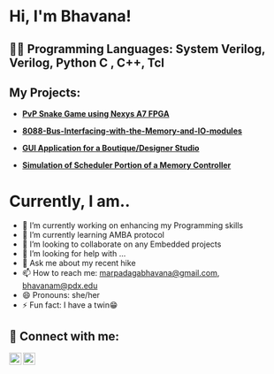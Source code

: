<h1>Hi, I'm Bhavana! <br/> </h1> 

<h2>👨‍💻 Programming Languages: System Verilog, Verilog, Python C , C++, Tcl</h2>

<h2>My Projects:</h2>

- <b>[PvP Snake Game using Nexys A7 FPGA](https://github.com/Bhavanareddy15/PvP-Snake-Game-using-Nexys-A7-FPGA)</b>

- <b>[8088-Bus-Interfacing-with-the-Memory-and-IO-modules](https://github.com/Bhavanareddy15/8088-Bus-Interfacing-with-the-Memory-and-IO-modules/blob/main/README.md)</b>
  
- <b>[GUI Application for a Boutique/Designer Studio](https://github.com/Bhavanareddy15/GUI-Based-Application)</b>

- <b>[Simulation of Scheduler Portion of a Memory Controller](https://github.com/Bhavanareddy15/Bhavanareddy15-DDR5-Memory-Scheduling-Algorithm)</b>

<h1>Currently, I am.. <br/></h1>

- 🔭 I’m currently working on enhancing my Programming skills
- 🌱 I’m currently learning AMBA protocol
- 👯 I’m looking to collaborate on any Embedded projects
- 🤔 I’m looking for help with ...
- 💬 Ask me about my recent hike
- 📫 How to reach me: marpadagabhavana@gmail.com, bhavanam@pdx.edu
- 😄 Pronouns: she/her
- ⚡ Fun fact: I have a twin😁 


<h2> 🤳 Connect with me:</h2>

[<img align="left" alt="JoshMadakor | LinkedIn" width="22px" src="https://cdn.jsdelivr.net/npm/simple-icons@v3/icons/linkedin.svg" />][linkedin]
[<img align="left" alt="JoshMadakor | Instagram" width="22px" src="https://cdn.jsdelivr.net/npm/simple-icons@v3/icons/instagram.svg" />][instagram]


[instagram]: https://www.instagram.com/bhvnxmrpdg/
[linkedin]: https://www.linkedin.com/in/bhavana-marpadaga/

